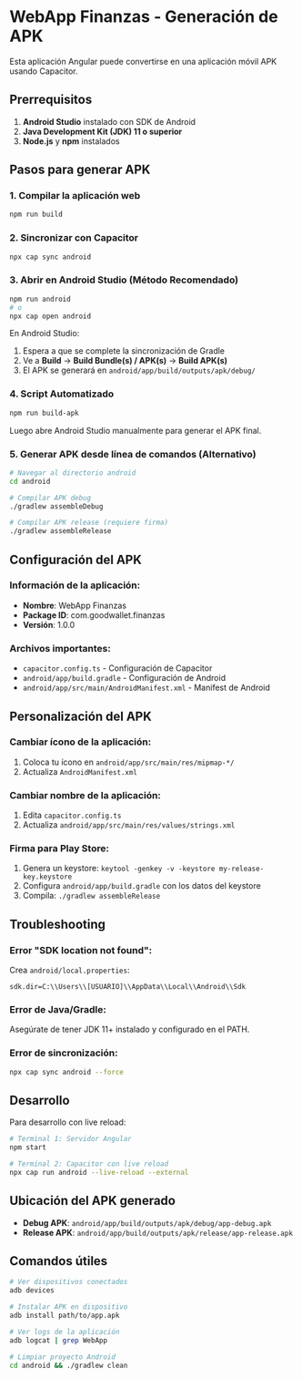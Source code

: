 # WebApp Finanzas - Generación de APK

Esta aplicación Angular puede convertirse en una aplicación móvil APK usando Capacitor.

## Prerrequisitos

1. **Android Studio** instalado con SDK de Android
2. **Java Development Kit (JDK) 11 o superior**
3. **Node.js** y **npm** instalados

## Pasos para generar APK

### 1. Compilar la aplicación web
```bash
npm run build
```

### 2. Sincronizar con Capacitor
```bash
npx cap sync android
```

### 3. Abrir en Android Studio (Método Recomendado)
```bash
npm run android
# o
npx cap open android
```

En Android Studio:
1. Espera a que se complete la sincronización de Gradle
2. Ve a **Build** → **Build Bundle(s) / APK(s)** → **Build APK(s)**
3. El APK se generará en `android/app/build/outputs/apk/debug/`

### 4. Script Automatizado
```bash
npm run build-apk
```
Luego abre Android Studio manualmente para generar el APK final.

### 5. Generar APK desde línea de comandos (Alternativo)
```bash
# Navegar al directorio android
cd android

# Compilar APK debug
./gradlew assembleDebug

# Compilar APK release (requiere firma)
./gradlew assembleRelease
```

## Configuración del APK

### Información de la aplicación:
- **Nombre**: WebApp Finanzas
- **Package ID**: com.goodwallet.finanzas
- **Versión**: 1.0.0

### Archivos importantes:
- `capacitor.config.ts` - Configuración de Capacitor
- `android/app/build.gradle` - Configuración de Android
- `android/app/src/main/AndroidManifest.xml` - Manifest de Android

## Personalización del APK

### Cambiar ícono de la aplicación:
1. Coloca tu ícono en `android/app/src/main/res/mipmap-*/`
2. Actualiza `AndroidManifest.xml`

### Cambiar nombre de la aplicación:
1. Edita `capacitor.config.ts`
2. Actualiza `android/app/src/main/res/values/strings.xml`

### Firma para Play Store:
1. Genera un keystore: `keytool -genkey -v -keystore my-release-key.keystore`
2. Configura `android/app/build.gradle` con los datos del keystore
3. Compila: `./gradlew assembleRelease`

## Troubleshooting

### Error "SDK location not found":
Crea `android/local.properties`:
```
sdk.dir=C:\\Users\\[USUARIO]\\AppData\\Local\\Android\\Sdk
```

### Error de Java/Gradle:
Asegúrate de tener JDK 11+ instalado y configurado en el PATH.

### Error de sincronización:
```bash
npx cap sync android --force
```

## Desarrollo

Para desarrollo con live reload:
```bash
# Terminal 1: Servidor Angular
npm start

# Terminal 2: Capacitor con live reload
npx cap run android --live-reload --external
```

## Ubicación del APK generado

- **Debug APK**: `android/app/build/outputs/apk/debug/app-debug.apk`
- **Release APK**: `android/app/build/outputs/apk/release/app-release.apk`

## Comandos útiles

```bash
# Ver dispositivos conectados
adb devices

# Instalar APK en dispositivo
adb install path/to/app.apk

# Ver logs de la aplicación
adb logcat | grep WebApp

# Limpiar proyecto Android
cd android && ./gradlew clean
```
